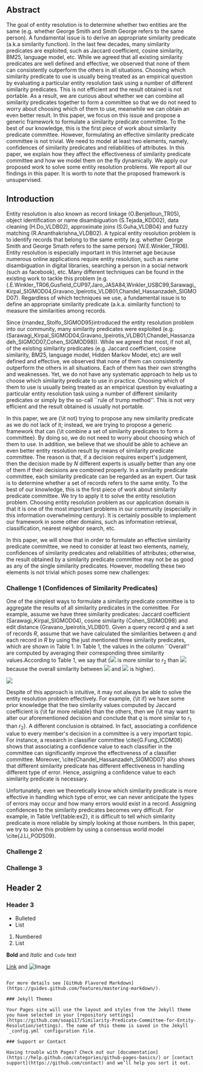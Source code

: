 ## Abstract

The goal of entity resolution is to determine whether two
entities are the same (e.g. whether George Smith and Smith George refers to the
same person). A fundamental issue is to derive an appropriate similarity
predicate (a.k.a similarity function). In the last few decades, many similarity
predicates are exploited, such as Jaccard coefficient, cosine similarity, BM25,
language model, etc. While we agreed that all existing similarity predicates are
well defined and effective, we observed that none of them can consistently
outperform the others in all situations. Choosing which similarity predicate to
use is usually being treated as an empirical question by evaluating a particular
entity resolution task using a number of different similarity predicates. This is
not efficient and the result obtained is not portable. As a result, we are
curious about whether we can combine all similarity predicates together to form a
committee so that we do not need to worry about choosing which of them to use,
meanwhile we can obtain an even better result. In this paper, we focus on this
issue and propose a generic framework to formulate a similarity predicate
committee. To the best of our knowledge, this is the first piece of work about
similarity predicate committee. However, formulating an effective similarity
predicate committee is not trivial. We need to model at least two elements,
namely, confidences of similarity predicates and reliabilities of attributes. In
this paper, we explain how they affect the effectiveness of similarity predicate
committee and how we model them on the fly dynamically. We apply our proposed
work to solve some entity resolution problems. We report all our findings in this
paper. It is worth to note that the proposed framework is
unsupervised.


## Introduction

Entity resolution is also known as record linkage (O.Benjelloun_TR05),
object identification or name disambiguation (S.Tejada_KDD02), data cleaning
(H.Do_VLDB02), approximate joins (S.Guha_VLDB04} and fuzzy matching
(R.Ananthakrishna_VLDB02). A typical entity resolution problem is to
identify records that belong to the same entity (e.g. whether George Smith and
George Smath refers to the same person) (W.E.Winkler_TR06). Entity
resolution is especially important in this Internet age because numerous online
applications require entity resolution, such as name disambiguation in digital
libraries, searching a person in a social network (such as facebook), etc. Many
different techniques can be found in the existing work to tackle this problem
(e.g.
(.E.Winkler_TR06,Gusfield_CUP97,Jaro_JASA84,Winkler_USBC99,Sarawagi_Kirpal_SIGMOD04,Gravano_Ipeirotis_VLDB01,Chandel_Hassanzadeh_SIGMOD07).
Regardless of which techniques we use, a fundamental issue is to define an
appropriate similarity predicate (a.k.a. similarity function) to measure the
similarities among records.



Since (rnandez_Stolfo_SIGMOD95)introduced the entity resolution problem
into our community, many similarity predicates were exploited (e.g.
(Sarawagi_Kirpal_SIGMOD04,Gravano_Ipeirotis_VLDB01,Chandel_Hassanzadeh_SIGMOD07,Cohen_SIGMOD98)).
While we agreed that most, if not all, of the existing similarity predicates
(e.g. Jaccard coefficient, cosine similarity, BM25, language model, Hidden Markov
Model, etc) are well defined and effective, we observed that none of them can
consistently outperform the others in all situations. Each of them has their own
strengths and weaknesses. Yet, we do not have any systematic approach to help us
to choose which similarity predicate to use in practice. Choosing which of them
to use is usually being treated as an empirical question by evaluating a
particular entity resolution task using a number of different similarity
predicates or simply by the so-call ``rule of trump method''. This is not very
efficient and the result obtained is usually not portable.



In this paper, we are {\it not} trying to propose any new similarity predicate as
we do not lack of it; instead, we are trying to propose a generic framework that
can {\it combine a set of similarity predicates to form a committee}. By doing
so, we do not need to worry about choosing which of them to use. In addition, we
believe that we should be able to achieve an even better entity resolution result
by means of similarity predicate committee. The reason is that, if a decision
requires expert's judgement, then the decision made by $N$ different experts is
usually better than any one of them if their decisions are combined properly. In
a similarity predicate committee, each similarity predicate can be regarded as an
expert. Our task is to determine whether a set of records refers to the same
entity. To the best of our knowledge, this is the first piece of work about
similarity predicate committee. We try to apply it to solve the entity resolution
problem. Choosing entity resolution problem as our application domain is that it
is one of the most important problems in our community (especially in this
information overwhelming century). It is certainly possible to implement our
framework in some other domains, such as information retrieval, classification,
nearest neighbor search, etc.


In this paper, we will show that in order to formulate an effective similarity
predicate committee, we need to consider at least two elements, namely,
confidences of similarity predicates and reliabilities of attributes; otherwise,
the result obtained by a similarity predicate committee may not be as good as any
of the single similarity predicates. However, modelling these two elements is not
trivial which poses some new challenges:


### Challenge 1 (Confidences of Similarity Predicates)
One of the simplest
ways to formulate a similarity predicate committee is to aggregate the results of
all similarity predicates in the committee. For example, assume we have three
similarity predicates: Jaccard coefficient (Sarawagi_Kirpal_SIGMOD04),
cosine similarity (Cohen_SIGMOD98) and edit distance
(Gravano_Ipeirotis_VLDB01). Given a query record $q$ and a set of records
$R$, assume that we have calculated the similarities between $q$ and each record
in $R$ by using the just mentioned three similarity predicates, which are shown
in Table 1. In Table 1, the values in the column
``Overall'' are computed by averaging their corresponding three similarity
values.According to Table 1, we say that (<img src="http://chart.googleapis.com/chart?cht=tx&chl= q" style="border:none;"> is more similar to $r_2$ than
<img src="http://chart.googleapis.com/chart?cht=tx&chl= r_1" style="border:none;"> because the overall similarity between <img src="http://chart.googleapis.com/chart?cht=tx&chl= q" style="border:none;"> and <img src="http://chart.googleapis.com/chart?cht=tx&chl= r_2" style="border:none;"> is higher).

![](https://github.com/soap117/Similarity-Predicate-Committee-for-Entity-Resolution/blob/master/table1.jpg)

Despite of this approach is intuitive, it may not always be able to solve the
entity resolution problem effectively. For example, {\it if} we have some prior
knowledge that the two similarity values computed by Jaccard coefficient is {\it
far more reliable} than the others, then we {\it may want to alter our
aforementioned decision and conclude that $q$ is more similar to $r_1$ than
$r_2$}. A different conclusion is obtained. In fact, associating a confidence
value to every member's decision in a committee is a very important topic. For
instance, a research in classifier committee \cite{G.Fung_ICDM06} shows that
associating a confidence value to each classifier in the committee can
significantly improve the effectiveness of a classifier committee. Moreover,
\cite{Chandel_Hassanzadeh_SIGMOD07} also shows that different similarity
predicate has different effectiveness in handling different type of error. Hence,
assigning a confidence value to each similarity predicate is necessary.



Unfortunately, even we theoretically know which similarity predicate is more
effective in handling which type of error, we can never anticipate the types of
errors may occur and how many errors would exist in a record. Assigning
confidences to the similarity predicates becomes very difficult. For example, in
Table \ref{table:ex2}, it is difficult to tell which similarity predicate is more
reliable by simply looking at those numbers. In this paper, we try to solve
this problem by using a consensus world model \cite{J.Li_PODS09}.
### Challenge 2
### Challenge 3
## Header 2
### Header 3

- Bulleted
- List

1. Numbered
2. List

**Bold** and _Italic_ and `Code` text

[Link](url) and ![Image](src)
```

For more details see [GitHub Flavored Markdown](https://guides.github.com/features/mastering-markdown/).

### Jekyll Themes

Your Pages site will use the layout and styles from the Jekyll theme you have selected in your [repository settings](https://github.com/soap117/Similarity-Predicate-Committee-for-Entity-Resolution/settings). The name of this theme is saved in the Jekyll `_config.yml` configuration file.

### Support or Contact

Having trouble with Pages? Check out our [documentation](https://help.github.com/categories/github-pages-basics/) or [contact support](https://github.com/contact) and we’ll help you sort it out.
